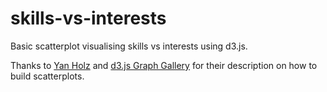 # skills-vs-interests
Basic scatterplot visualising skills vs interests using d3.js.


Thanks to <a href="https://www.yan-holtz.com/">Yan Holz<a> and <a href="https://github.com/holtzy/D3-graph-gallery">d3.js Graph Gallery</a> for their description on how to build scatterplots. 
